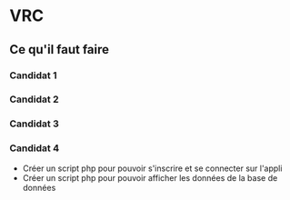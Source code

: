 # VRC

## Ce qu'il faut faire

### Candidat 1

### Candidat 2

### Candidat 3


### Candidat 4

- Créer un script php pour pouvoir s'inscrire et se connecter sur l'appli
- Créer un script php pour pouvoir afficher les données de la base de données
